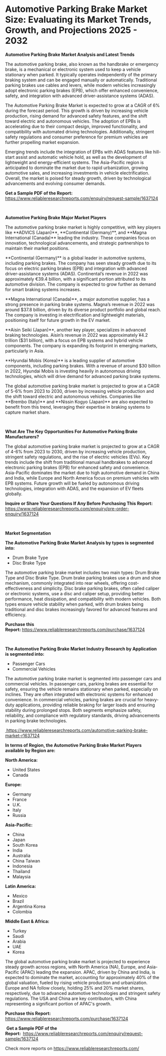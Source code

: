 <p><h1>Automotive Parking Brake Market Size: Evaluating its Market Trends, Growth, and Projections 2025 - 2032</h1></p><p><strong>Automotive Parking Brake Market Analysis and Latest Trends</strong></p>
<p><p>The automotive parking brake, also known as the handbrake or emergency brake, is a mechanical or electronic system used to keep a vehicle stationary when parked. It typically operates independently of the primary braking system and can be engaged manually or automatically. Traditional parking brakes use cables and levers, while modern vehicles increasingly adopt electronic parking brakes (EPB), which offer enhanced convenience, safety, and integration with advanced driver-assistance systems (ADAS).</p><p>The Automotive Parking Brake Market is expected to grow at a CAGR of 6% during the forecast period. This growth is driven by increasing vehicle production, rising demand for advanced safety features, and the shift toward electric and autonomous vehicles. The adoption of EPBs is accelerating due to their compact design, improved functionality, and compatibility with automated driving technologies. Additionally, stringent safety regulations and consumer preference for premium vehicles are further propelling market expansion.</p><p>Emerging trends include the integration of EPBs with ADAS features like hill-start assist and automatic vehicle hold, as well as the development of lightweight and energy-efficient systems. The Asia-Pacific region is anticipated to dominate the market due to rapid urbanization, growing automotive sales, and increasing investments in vehicle electrification. Overall, the market is poised for steady growth, driven by technological advancements and evolving consumer demands.</p></p>
<p><strong>Get a Sample PDF of the Report:&nbsp;</strong> <a href="https://www.reliableresearchreports.com/enquiry/request-sample/1637124?utm_campaign=2040&utm_medium=2&utm_source=Github&utm_content=ia&utm_term=21012025&utm_id=automotive-parking-brake">https://www.reliableresearchreports.com/enquiry/request-sample/1637124</a></p>
<p>&nbsp;</p>
<p><strong>Automotive Parking Brake Major Market Players</strong></p>
<p><p>The automotive parking brake market is highly competitive, with key players like **ADVICS (Japan)**, **Continental (Germany)**, and **Magna International (Canada)** leading the industry. These companies focus on innovation, technological advancements, and strategic partnerships to maintain their market positions.</p><p>**Continental (Germany)** is a global leader in automotive systems, including parking brakes. The company has seen steady growth due to its focus on electric parking brakes (EPB) and integration with advanced driver-assistance systems (ADAS). Continental’s revenue in 2022 was approximately €39.4 billion, with a significant portion attributed to its automotive division. The company is expected to grow further as demand for smart braking systems increases.</p><p>**Magna International (Canada)**, a major automotive supplier, has a strong presence in parking brake systems. Magna’s revenue in 2022 was around $37.8 billion, driven by its diverse product portfolio and global reach. The company is investing in electrification and lightweight materials, positioning itself for future growth in the EV market.</p><p>**Aisin Seiki (Japan)**, another key player, specializes in advanced braking technologies. Aisin’s revenue in 2022 was approximately ¥4.2 trillion ($31 billion), with a focus on EPB systems and hybrid vehicle components. The company is expanding its footprint in emerging markets, particularly in Asia.</p><p>**Hyundai Mobis (Korea)** is a leading supplier of automotive components, including parking brakes. With a revenue of around $30 billion in 2022, Hyundai Mobis is investing heavily in autonomous driving technologies, which will drive demand for advanced parking brake systems.</p><p>The global automotive parking brake market is projected to grow at a CAGR of 5-6% from 2023 to 2030, driven by increasing vehicle production and the shift toward electric and autonomous vehicles. Companies like **Brembo (Italy)** and **Nissin Kogyo (Japan)** are also expected to benefit from this trend, leveraging their expertise in braking systems to capture market share.</p></p>
<p>&nbsp;</p>
<p><strong>What Are The Key Opportunities For Automotive Parking Brake Manufacturers?</strong></p>
<p><p>The global automotive parking brake market is projected to grow at a CAGR of 4-6% from 2023 to 2030, driven by increasing vehicle production, stringent safety regulations, and the rise of electric vehicles (EVs). Key trends include the shift from traditional manual handbrakes to advanced electronic parking brakes (EPB) for enhanced safety and convenience. Asia-Pacific dominates the market due to high automotive demand in China and India, while Europe and North America focus on premium vehicles with EPB systems. Future growth will be fueled by autonomous driving technologies, integration with ADAS, and the expansion of EV fleets globally.</p></p>
<p><strong>Inquire or Share Your Questions If Any Before Purchasing This Report:</strong> <a href="https://www.reliableresearchreports.com/enquiry/pre-order-enquiry/1637124?utm_campaign=2040&utm_medium=2&utm_source=Github&utm_content=ia&utm_term=21012025&utm_id=automotive-parking-brake">https://www.reliableresearchreports.com/enquiry/pre-order-enquiry/1637124</a></p>
<p>&nbsp;</p>
<p><strong>Market Segmentation</strong></p>
<p><strong>The Automotive Parking Brake Market Analysis by types is segmented into:</strong></p>
<p><ul><li>Drum Brake Type</li><li>Disc Brake Type</li></ul></p>
<p><p>The automotive parking brake market includes two main types: Drum Brake Type and Disc Brake Type. Drum brake parking brakes use a drum and shoe mechanism, commonly integrated into rear wheels, offering cost-effectiveness and simplicity. Disc brake parking brakes, often called caliper or electronic systems, use a disc and caliper setup, providing better performance, heat dissipation, and compatibility with modern vehicles. Both types ensure vehicle stability when parked, with drum brakes being traditional and disc brakes increasingly favored for advanced features and efficiency.</p></p>
<p><strong>Purchase this Report:&nbsp;</strong><a href="https://www.reliableresearchreports.com/purchase/1637124?utm_campaign=2040&utm_medium=2&utm_source=Github&utm_content=ia&utm_term=21012025&utm_id=automotive-parking-brake">https://www.reliableresearchreports.com/purchase/1637124</a></p>
<p>&nbsp;</p>
<p><strong>The Automotive Parking Brake Market Industry Research by Application is segmented into:</strong></p>
<p><ul><li>Passenger Cars</li><li>Commercial Vehicles</li></ul></p>
<p><p>The automotive parking brake market is segmented into passenger cars and commercial vehicles. In passenger cars, parking brakes are essential for safety, ensuring the vehicle remains stationary when parked, especially on inclines. They are often integrated with electronic systems for enhanced convenience. In commercial vehicles, parking brakes are crucial for heavy-duty applications, providing reliable braking for larger loads and ensuring stability during prolonged stops. Both segments emphasize safety, reliability, and compliance with regulatory standards, driving advancements in parking brake technologies.</p></p>
<p><a href="https://www.reliableresearchreports.com/automotive-parking-brake-market-r1637124?utm_campaign=2040&utm_medium=2&utm_source=Github&utm_content=ia&utm_term=21012025&utm_id=automotive-parking-brake">&nbsp;https://www.reliableresearchreports.com/automotive-parking-brake-market-r1637124</a></p>
<p><strong>In terms of Region, the Automotive Parking Brake Market Players available by Region are:</strong></p>
<p>
    <p> <strong> North America: </strong>
        <ul>
            <li>United States</li>
            <li>Canada</li>
        </ul>
        </p> 
    <p> <strong> Europe: </strong>
        <ul>
            <li>Germany</li>
            <li>France</li>
            <li>U.K.</li>
            <li>Italy</li>
            <li>Russia</li>
        </ul>
        </p> 
    <p> <strong> Asia-Pacific: </strong>
        <ul>
            <li>China</li>
            <li>Japan</li>
            <li>South Korea</li>
            <li>India</li>
            <li>Australia</li>
            <li>China Taiwan</li>
            <li>Indonesia</li>
            <li>Thailand</li>
            <li>Malaysia</li>
        </ul>
        </p> 
    <p> <strong> Latin America: </strong>
        <ul>
            <li>Mexico</li>
            <li>Brazil</li>
            <li>Argentina Korea</li>
            <li>Colombia</li>
        </ul>
        </p> 
    <p> <strong> Middle East & Africa: </strong>
        <ul>
            <li>Turkey</li>
            <li>Saudi</li>
            <li>Arabia</li>
            <li>UAE</li>
            <li>Korea</li>
        </ul>
    </p>
    </p>
<p><p>The global automotive parking brake market is projected to experience steady growth across regions, with North America (NA), Europe, and Asia-Pacific (APAC) leading the expansion. APAC, driven by China and India, is expected to dominate the market, accounting for approximately 40% of the global valuation, fueled by rising vehicle production and urbanization. Europe and NA follow closely, holding 25% and 20% market shares, respectively, due to advanced automotive technologies and stringent safety regulations. The USA and China are key contributors, with China representing a significant portion of APAC's growth.</p></p>
<p><strong>Purchase this Report: </strong><a href="https://www.reliableresearchreports.com/purchase/1637124?utm_campaign=2040&utm_medium=2&utm_source=Github&utm_content=ia&utm_term=21012025&utm_id=automotive-parking-brake">https://www.reliableresearchreports.com/purchase/1637124</a></p>
<p>&nbsp;<strong>Get a Sample PDF of the Report:&nbsp;&nbsp;</strong><a href="https://www.reliableresearchreports.com/enquiry/request-sample/1637124?utm_campaign=2040&utm_medium=2&utm_source=Github&utm_content=ia&utm_term=21012025&utm_id=automotive-parking-brake">https://www.reliableresearchreports.com/enquiry/request-sample/1637124</a></p>
<p><strong></strong></p>
<p>Check more reports on <a href="https://www.reliableresearchreports.com/?utm_campaign=2040&utm_medium=2&utm_source=Github&utm_content=ia&utm_term=21012025&utm_id=automotive-parking-brake">https://www.reliableresearchreports.com/</a></p>